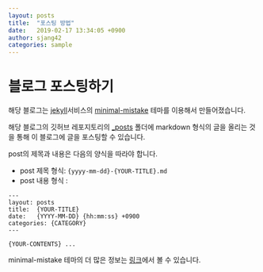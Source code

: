 ```yaml
---
layout: posts
title:  "포스팅 방법"
date:   2019-02-17 13:34:05 +0900
author: sjang42
categories: sample
---
```


# 블로그 포스팅하기

해당 블로그는 [jekyll](https://jekyllrb.com/)서비스의 [minimal-mistake](https://mmistakes.github.io/minimal-mistakes/) 테마를 이용해서 만들어졌습니다.

해당 블로그의 깃허브 레포지토리의 [_posts](https://github.com/v6x-study/_posts) 폴더에 markdown 형식의 글을 올리는 것을 통해 이 블로그에 글을 포스팅할 수 있습니다.

post의 제목과 내용은 다음의 양식을 따라야 합니다.

- post 제목 형식: ```{yyyy-mm-dd}-{YOUR-TITLE}.md```
- post 내용 형식 :

```
---
layout: posts
title:  {YOUR-TITLE}
date:   {YYYY-MM-DD} {hh:mm:ss} +0900
categories: {CATEGORY}
---

{YOUR-CONTENTS} ...
```

minimal-mistake 테마의 더 많은 정보는 [링크](https://mmistakes.github.io/minimal-mistakes/docs/quick-start-guide/)에서 볼 수 있습니다.
